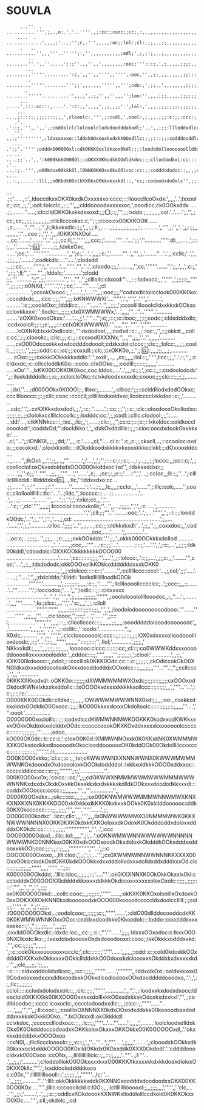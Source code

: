 # SOUVLA
         ...''. .          ...........''',;,.,o:.','..'''',,;:cc:;cooc;;cc;,:,,,,,,,,,,,,,,,,,,,,,,,,'''......'',,;,,,;;;;;;;;;;,,,,',,,'''''.............',;::;,''',''',;:::::;
        ....  .       .............',,,,;'..,;'';c,.''',,,,,:oc;;lol:;cl:,;;,,,;;,,,,,,,,,,,;;;;,,,'''......'''',,'',,;;;;;;;;;;,''''''.....''''...'''''.';::;;,'',,,',;ccc::::
         .   ..       ...........'',,,'''..''''';:,'',,,,,,,,,,,;odl;',;,;:;,,,;,,,,,,,,,,,,,,,,,,''''.....''''''''',,,,,;;;;;;;,,''.......'''''..''''''',;::;;;,,,,;;:cc:;;,;;
            ..       ........''.',,''.....';:;'',,,'',,',,,,,,,,:ooc;''';::;,',;,,,,,;;;;,,,,,,,,'''......'''',,,,,,,;;;,;;;,,,;;;,'''...'''''''....'..',:ccc::;;,,;;::c:;;;;;;
           ...     .........'''''.........':c,',,'',,'''',,'''',:ooc,'',,;;,,,,,,,,,;;::::;;,,,,,''.......'''',,,;;;;::;,,;,,'',,;,,'...''',,,''....'..';ccc:::;;;;:::c:;;;;;,,
           ..     .........'''''........''';;',,,,,,,''''',,''';cdo:,',;;,,',,,,,,,,;;;;;;;;,,,,,''.........',,;;;::::::;,,,,,''',;;,''''',,,,''....'..',,;::;;::;;;;cl;,;;;;;;
          ..      ........'''''..........'',,,,',;;,'',,'',,,'';loo:'',,,,;;;,,,,,;;;;;;;,,,,,,;,,'.......',,;::::cc:::::;;;,,,'',;;;,''',,,,,''''.''...'..''''''','',,,,;;,'',
         ...      .....',::::cc:::,....'.':c:;,',,,,',,;,,;;'.';lol:,',,,,;;;;;;;;;;;;;;,,,,;;;;;,'.....',;;:llcclc::::;::;;,',,,,;;;;,''',,,,,,''''.......'..,ccoxdc;;oxdlc,.'
        ...       ...,;::::;;;;;;:::;;,',clooolc:,''',;:ccdl,',cool:,;,,,,;;;:c:;;:ccc:;;;;;;::;,,,....';::ccc:cllc::;;;;:;;;,,,,,;::;;,';ll:;,''''.....'..'.,lddkOxlc:coooxo:;
       .'..       .';:;,''',,',,',;coddolclclolooolclodxdoodddxkxdl;',,',,;;;:llloddxdlccllloxxl;,'...';::;,;;;:c:;;;;,,:ccclc:oxdoooll:;lddddc;''........''';odxxxl:l:':oxdolc
      .''.       .,:;''''''''',;ldxxxxxxo::lddxkOOxooxkxdxkk0Oxdllc:;;;:::;;;codddooddlclooooddl:,..';lxoccc:::clc;;;::coO00000OxoldxxxdooodxOOxl:,...'...'.':oxdoo:cxo,,lddxol
      ....      .';;'.''''';odddxO00000xl:cdk0KKKOocldkxox0kdl:;;:loodddollooooooollddollc:;;clc:,.'cx0xccl::cllllcc::lodkO00kxddxkxdxkkdl:cloxkOkdlc:,,;:c:;:llllox00l;:ldddxd
    .....    ....;;'..',,':k000kkkO000Ol;:oOKXXXKkodkkOOdldkdoc:;;clloddodkxl:cc::::looc;,,,coocc::okkxl:;,;:clllccc:lkkc;ldoodxkOkxxddooo:ccccloxkOOdcokOOd;:xdlco0XKxollooodx
    .'..      ..,:;..''',;o00kdox00kkkOl,lONNK0KKOxxOkxOOlcoc:cc:;;codddododoc::,,,;cl:;;;,';looddl:::;;;;;:ccllcc:cllkOo::ccoxkkkxoccllcccodoooodkOkdccodollcddoldOOOOkololodx
    ....      ..::,.....':lll,;x0Kkdk0OolkKX0kxO0kkxkxxkdl::,'cc;:codoodxdoOxlc'',;;;:,''',:odookd;';::;;::;;;:looollldddlcllloxdl:,;:cllcclodxddxOkolddllc';ooodoodldOOxxdoood
   ....       .;:;'......,::'.,ldoccdkxxOKX0kxdkOxxxxxxo:cccc;:::llooccllcoOxdx:',,,,,'..';lxxoolc;;:cc,,;;,'',:odl::lolcclc,,;:;,''',,,;clddoooodxxxxxxoc;',ooodlcc;ck0OOkxddx
  ....       .;:,........''.....;:clcclldOKK0kxkkdxxoxd:;;;:o:,::;,''',;;;lxddo:;,,,;,,,,,;col:'..'.....';;,'',,;cc;,cc;,,;;;,;,,,,,,,;,,;cllcllcccokxc:c;'';:;;ccoo:cx00KXKOOK
 .....     .;c:,......''..'''...;,''.,l:;lkkxkxdlc::;;;',,,:;;:ll:;,.....,;,,;,,,,,;;,,,,,,;:,...........',,'''',;;'',,'..',;;::;;,,,,,,,,,,'.''..,coo:;:,'','..';,,:lOKKXNXOol
 ....   ..,cc;'.......'........''...'',,;,,cc:ll;,',,''''',;,;ccc:;'........''''...'....';;;'.''...........''''':dl:,,,....,,';:::;,,,,''........';::cl:;'.......,:;,;ldxkxOxc,
......';cc:,'....''''''''.'............'',,'';c:,'...'..',,,,;:c:,','........'''..',,''',;;,'........''...'..',,:ccllc;'..',',,,;;;,,,,,'........';codkkdlc:...''.....';clodxdd
..,;;:cc:,......'''''.';,''.......'....'''''..'''..''..',:cloodo:;;;,'........,,'',cc;'.''''''.......''.';;,,',,,',:c:;,'',;::;,';ll;'',,'.....''',,;lddolc;'...........';clodd
;;;,'''..........';;'',;;,'............'',''...''',,'',;clllollc:cloxxd:''...,;:;:lodxocc;,,'','''',,',;;:;::;,,'''''',;;;,;:;;:o0NXd,.''''''..','.',;:cc,'.....''''......',;cl
,...............';cccokOxooc:;,,'......',,'.....'.',,,;:ooc;;;;''codxxdlclollcclook000KK0ko:::ccoddxdc,,,,:ccc::;;;,'''',;;;:lxKNWWWXl'....''''','.',,'''','..'''',,'........',
..........':c:;;cooldOxc;;ldddlcc:,....'''......'..'',,,;;;;,';ccoollllllooolclldxxkkxkOOkxoccloxkkxxxl;'':llodlc::,,;;;;;;clx0XWMWWWx,'...',,,,,'''...''...''''''..'..........
........'cOXK0xoodOkxx:'.....'...,;;'..''''...'';:c;,::::;:c::looc;,,;;:;;codc:;:cldxdddxdlc;:ccdxoololl:;;::;;c:,,,,;::::cclx0KXWWWW0:''',,,,,''','..''''..'','''''...........
.......'cOXNKd:lxxkOxdlcolc:,''':dxdodool;,,,;codxd::c::,,;::loc:;,'',;:;;okkd:,,,collc:cc,',::;:clooollc;;:cllc:;;;:c:;;::ccoxod0XXXNx;'',,,,''',;;,,'.'..'',,,,,,,'..........
.....,cxO00Odccoxkkxdxdcddddodoool:;cdxkxdol:clccc:;;clc:;,;lolcc:,,,,;,,cooll:,,,;:;;;:;,'',,;;;;:oddl::c:::cc:;;:coxxdl:;:clc;;cxOKK0o,,;,'',;::cl:::,,,,;;;,,,,;,...........
.....cOxc:;;;;:cxkkkOOkkkkkxddlc:'.'';oxdl:,..,..,cc;,,,,;:lol:::;,''''';llcc:;;,,'..';::;'',;:ccldxxdc;:c::cllccloddkK0o:::codo::clxOOko:,,,:codlll:;:::::;;,,,,,,'...........
....:xOo'.''..,lxKK00OOKK0K0koc;coc:lddoc,....'..',,,,:c:;:;',;cc::;,;::codoolododc'',;;:lloxkddddollc::;:c;,:cclolcloOkc;:lclxkdoodxxxxxdc;coooc;;;;clc::::;,;;,;,............
...;dxl,''....;d000OOkx0K0OOl;:,:llloo:;,........',,:cll:cc;';;;::cclddllodxdodOOkxc;cccllllooccc:;;:;;cllc;cooc::ccccll;;clllllloxkxoldxxc;llcolcccclxkkdoo::c:;,'............
...cdc;''.',..cxKXKkxdoxdodl,,;,',;:c;.''.......',::cc;;;,'';::c:,:clc::oloxdooxOkollodxo:;;;;;;,;;,,;;clolokxccllllclccollc:;;:lodddc:cc:',;,;codl:::clllc:clodool;,;,'.......
..;dd:'...,:clkKNNkcc:::,;lxc.,,:lc;,,';,......;clc:;,,,'',cc:c:;:::;c:;::lxkoldoc:coldkoccloooolod:';:coddxOd;'':docldkko::,',,:dxkOkdddlllc::;,;::cloc:oocdxdookOxxkkxo:'....
..cl;''...';;:lONKOl,,;;,,;dd;.'',,,,:c:'......,cl;''.....cl:c:'':c;;c:;;;ckxcll,..,:::ccooloc:oxdo:,;;cocokxd:.';clodxkxollc:::dOkxkkoodxkkkkxkxooxkkkoclxkl::;:dOxxxxdddc....
..,,......'',;lkOol:.,,.',',:;,,..,,'''.........',;'....',,',;'',:::::c:;:;:c:;...,::,..,;,,;;;loccc:,,;cc:::c;.',,;coollcclol:oxOkxxdoldxdxOOO00Okkddxoc:lxc'',,:ldxkxxddxo:;;
  .......',;,'':c;;,''..''''...,;;,...'.'''....',''......'.,c;...;cc:;:,;c::;'....::'',','...,;:ccloc,,;ll:::;,''...';:clllllcllllldddl::lllldddxkxl:cl:,..,:llc,'':lddxxdxo:cc
  .. .;;,......'';:;;'''.......;:'.''..........''.........'::'...,::,,,,lc,,,,;:cclo:,,,'.......'',;:lllc:colc,.....'',cooc:;cllolloollllll::::llc:'....'...;lldc,'',:lccccc:::
 .. .:;.................'.. .';,...,;.........',.......''',,....',;:,'.';,',:cxkc;cc,,,'','...  ...':c;::',clc'.'''',,,,,;;:lcccclol:coooxkollc;''...'',,...,:;;;;;,'','.',,:c.
....',............ ............................'......................'.','';cll:;:;'''..''........:ooc;'..',:,...'''''',,',;::l:::;:looddkOOdc,'...'',;,,''',;'.',,'....,;,cd:
..........................  ..............................',;,....  .'......','.',;,,'............clloc..';;;;;'...'',,,;,...,:cc:;;:cldkkxkxdl:'...',;;,,'',;,,coxxdoc:,,',cod
   .......................................................,coc,.....',......';,...........'... ..;oc:c;...;;;;;,..'',;;;;,...;c:,,,;,;oxkOOkddo:'.'.';;,,'.,okkk000OOkkkxdollod
    .......... ..............................,'...'......,;coc,...''''...,:c:;;;,'...'...........;:::;,'....'.'.',,',;:c:,...',,;;;:;:ldk00kddl,'cdoodolc:lOXXKOOkkkkkkkkOOOO00
..................................'.......';cc::::::::;;;;,'''.....'',,;;:lolccc:,.'::;;,....',,;;;c:,,;'........''',coc;'....',,;;,,:ldxdododc;okkOOOxollkKOkkxdddddddxxxkOKK0
..................'...............,,',,,;:clolccc:::::c::;'.........'',:cclllllccc::cccl:'...,;,col;';;;'.....'......,;,''.....','',,;dxlclddo;':lllddl:.'lodkdlllllllloodkO0Ok
...............'''''''''..........,,',,;;;;;;::;,,,,,:c:;,,''.....''',;llcllloooollcccclcc;..';;ccc:;,,,:;.......'...'''........''.';:loccodoc;'.....',,'';lodlc:::;;::cldxxxxx
.........................'...''..',,''''','',;;,,;,,,;;;;;;;,''''''',,;ooclolooolollllooodoc,,:;,''....';,.........',,,,''''........';lo:;clcc:,...''.','..':c:,,,,',,;;:clloll
....................'''''''.'''''',,,,,,,;;;;::::::;;;:::;;;,,''',,',,;loodolodooooooooodooo:.'''.......''......'''''',,;;,,,,'''....,clc:loooc,'',::::;'....','......''',;::::
l;.................'''''','''',,,,;:::;;:clloollcccc:::;;,,,,,,;;;,,,,:ooodddddolooodoooooodc',,,'..............',,,,,,',,''','',''..;::cclllc:,'':oodo:'.................'',,,
X0xlc;..........''','',,,,'''','',:clcclooooooolc:ccc::;;::;;:::;,;;;lOX0xdxxxxolloodooollloxdoodc;,;:;;'....';::;,,,'''''',,,,,,,,''::::;;:::;'',:llol;'.............',;;;;,,'
NKkxxkdl:;,,,,,',,,;;;;;,;;;,,,,,:loooooc:clccc:::::::::cc;;cl:::;:co0WWWKddxxxooooddoooolloxxxxxooloddo:'.,cddoc:::;;,''''',,,,,,''',;:;;,,;:,',:clool:'.............',,,;;,,'
KXK000kdoooc::;,cdol:;:::cccllldk0KKK0Odc:cc::::c:;;;;;;:;,ckOdlccokOkO0XNOldkxdxxxdddooolloxkOkkxdooddodddxOOxolcc:::;,,,,;;,,,''''...'''..','';;ccllccc:;'.',,,''............
0KKKXXKkodxdl::oOKK0o:::;;;;;;dXWMMWMMWXOxdc;;:;;::::;;,;;;cxOOOxodOkdodKWNxlxkxxkxddollc:::lxOOOOkxdxxxxkkkkkxollccc:::;:::;;;,,,',,''''...''...',:c:;;::;:lc;'...............
O000KKK0OOkdlc:clldkd:;;,,,,,,:OWWWMMWWWNNX0kdl;;;,,,:oo:,,coxkkxdkkolddx0OdldkO0Oxocc::;;;;:lkO00OkkxxxkxxxOkdolloolc:::::::;;;;;::;;,,,,,'''....',''':oool:'.................
O00O0O00xoclolllc:::;::codxdlccdKWMWNNMWKOOKKK0kodxxodKWKkxxxkOOkkOkdoxkxolclddxOOdc:ccccccoookOKXKOxddxxxxxkxoooooolcccccc:::::::::;;;;;;;,,'''......;odoc,...................
kO000OK0dc::lc:cc:c;';cloxO0K0d:lXMMWNNOxxk0K0KKxkNK0XWMMMWXXK0OkxdodkkxdlooooodkOkoclooddoooooxOK0kddOOk00Okdolllllccccccc:::::::::;;;::::;,''''''.',:ll:,....................
OO0K0O00xkko;.'cl:c:;:c::;,;lol;cKWWWWNXXNNNWWNX0KWWWMWMMWWNKOxdooodxOkdooooloxkOOOkdoddddol::lxkkxoldkkkOOOOxddxxoc::ccccclddlcc:cc:::c::;;,'''''''',;:;,'................''..
000K0O00xxOx;.'colcc:::cc;'',;;;cdOKWWXNMMMWWMWWWMMMWWWWNNNKxdxxdxOkxkOxxkkOkxxkkxkxdxkkkxkdlldkOOkxxxdoododkkxxxdl:::coddxO0Ooccc:cccc::;;,,,,,,,,''',,,'''...............'',,
O000K0OOxdkx:..;olc::::cc:,,,,;,,,:ox000KNWMWWWMMMWNNWMWXKNXKXNXKXNX0KKKKOO00xk0kkkxdkKKK0kxkxxkOOkk0K0xlclddoooooc:cldk00KX0koccccc:::::;;,,;;;;,'''',,''''..'''''.......',;;,
OO000000kodxc'..:lcc:;cllc:,,,,'''',;,,:lx0NWWWWMMXO0NMMMWWK0KKXNWWWNNNNX0OKK0KXK0kdxkKXKOoloxxdkOdokK0OkdddoddxdoloxxddddxOK0kdc:cc::::::;,,;;;;;''''''''''''''',,'''...',:ccc
OOO00000Odoxl,..;lllc::lol:,,,,,'',;:,...':oOKNWMWWNNWWWWWWNNNNNWWMWNKO0NNKkox00KX0xdkOOOxoodkOkxdoloxkOkdddkOOkxdddxxddooxxkkOOl;ccc:;;::;,;::;;,,,,''''''''''''','''...',;::c
OOOO0000Oxoxo,..,llll:cloo:,',,;,';;:,...''',;cx0XWMMWNNWWNNNKKXXXX00OxxO0klcclodkOxdOKK0kdkOOOkkxdxxdddollodxxxdolldxddxdddxxxOd:clc:::;;;;,;;;;,,;;'''''',,,,,''''''...',;:::
K000000OOkddd;..'llllc:ldoc;,,;;,,;::;'.....'''.';ok0XXXNNXK0OkOkkOkxxlx0kl:ccclodddxO00OOOXXkddddxkkxxxxddkkkOkdccoxxxxxxxoloxOxolc::;;;;,,;;;;::::;'.'''',,,'',,'',,'.',,;;;;
ox0K00OO0Okkd:...collc:cooc;,,;:;;;:::,'.'''''......,:okKXK0KKOxoloolllkOxdoxkO0xxOOKXXKOkKNN0kxdoooooodxkOOO000koooollcccccldxdoolcclllll:;:;col;;:;'.'''',,'',,,'',;'.',;;;;,
:lO0OOOO0OOkxl,..;oodolcooc;,;::;;;:c:;,''''''.......',:cldO00dllddocooddodkKK0K0KWMWWNNKOxx0Ooc:coddxxdoodkkk0Kkoodolc:::loddo::cccclddxxxxooxko:::;'.,'',;,,,;;;,,,,'',,,,;;;
;cxxlldO0OOkxdlc;:ldxdc:loc;,;cc:;;:c::,'''.'''......';;;;;:ldxxxOOxodoc:c:lkxxO0O0NXOkxdc:lkx:;;:lxxxdolodooooxOxdxdooodooxxl:cooc;;lxkOkkkxodddxxkd;.''',:cc::;;:;;,'',,,,,,;
',;:c::cokOkxxooooooxxocclc;',clc::::::;,''.''''......',,,,,,,;:cdd::c:;cold0kdoxkkOOxddddOXXKxdkOkkxxxxOOklclllddxkkO0OdooxkdcloooxxkOkddxkxdxxxxxkd,.''',,;clc,,,,;;,.';;,,,,
::c::::::cldxxdddolldxdlccc;,,:cc::;;;;,,'''''''.......',''''''''',,:lddxolkOxl;:ooldxkkxox00OodxooxxodxxxxddkxoodxxkOOkxdlcodlodooxOOkdoodddddooodxo,.'.';,',:;,;llc:;,,;;;;,;
cclol:::::cclodxdolodxxolc:;,,:clc:;;;;,'''''''.............',,,'','.,;:loodxxkxdodxdxocc:ldooclold0KKXXkk00KXOO0OxxkxxdolllxkkO0xodxkkxkOdoxkxdxxkxl'.''',,;codlldoodoc:;:cccc
lcoxoclc:,:cccclodoodxxdlc:;,,;clcc::;,''''''......''.. .....',,,,,''',''',,;:ll:cooc:;,;coollloOXNNNXX0kdxOOxodxddxkk00koooodxxxdodddxxxkkxkOkkkOOko,..'':lxOOkxxdl:okOkkkkdl:
cclxkdoc,.;cccccclllodxocc::;,,:lc::;;,'''''...'....'''......'',,,,,,',,......,:loolcloodxdlldxkOkx0K0OkdddoccodoodxkOKKkoloxOkxxxOKKOkkxO0K0OOOOOxdl,.'.'okxkkxdddddxkxOOOOxoo
::cxN0l,..;lllcllcccloooolc:;;,;c:::;,',,''...'''...';,''''.....',;;,,,,'........',;clooodxkOOkkxdk00kxxxocldxkkkOOOOO0K0xlldOKkdx0KOxxddk0XXX0Okdodl'.'.'cddddooocldxxk000Oxoo
:ccONx,...;lllllllllllllolc::;,,:::;;,,,,,'..''''...;l:'''...  .',,,;;,;;'..........';clloddolllokO0OOkxxxxkxxO00KKKXkxxxxkkdxkkdodxdloloxO0KXK0kllc,''''.',;lxxddoolodxkkkkoco
c:c00c,''';llllllllllloooll::;',;;;;;;,,',,'''''''..,lc;''...  ..',,,;;;;,..........''..'':llll::okkOkkkkkkxddk0KXNN0xoodddxdoodoodxxOKK00KK0OO0K0x:....''''.;llllc:cccooollcld
c:l0O:;,,,:lcllllllllloooool:;,,,;;;;,,,,',''''',,'.'clc,...   ..''',,;;:;'........',..',,,;:c:;:oddlcxKOkdoookKXNWKxlloddlolllccdkold0K0KKOkxxO0X0c.....'''',:cll;;okdolc;,;cd
